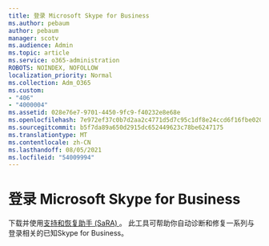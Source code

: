 ```yaml
---
title: 登录 Microsoft Skype for Business
ms.author: pebaum
author: pebaum
manager: scotv
ms.audience: Admin
ms.topic: article
ms.service: o365-administration
ROBOTS: NOINDEX, NOFOLLOW
localization_priority: Normal
ms.collection: Adm_O365
ms.custom:
- "406"
- "4000004"
ms.assetid: 028e76e7-9701-4450-9fc9-f40232e8e68e
ms.openlocfilehash: 7e972ef37c0b7d2aa2c4771d5d7c95c1df8e24ccd6f16fbe020900d10ea42de0
ms.sourcegitcommit: b5f7da89a650d2915dc652449623c78be6247175
ms.translationtype: MT
ms.contentlocale: zh-CN
ms.lasthandoff: 08/05/2021
ms.locfileid: "54009994"
---
```

# <a name="problems-signing-in-to-microsoft-skype-for-business"></a>登录 Microsoft Skype for Business

下载并使用[支持和恢复助手 (SaRA) ](https://aka.ms/SaRA-SkypeForBusinessSignIn)。
此工具可帮助你自动诊断和修复一系列与登录相关的已知Skype for Business。